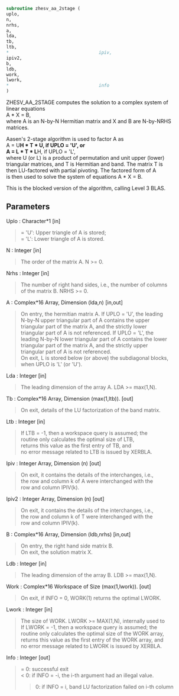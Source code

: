 ```fortran  
subroutine zhesv_aa_2stage (  
uplo,  
n,  
nrhs,  
a,  
lda,  
tb,  
ltb,  
*                                  ipiv,  
ipiv2,  
b,  
ldb,  
work,  
lwork,  
*                                  info  
)  
```  
  
ZHESV_AA_2STAGE computes the solution to a complex system of  
linear equations  
A * X = B,  
where A is an N-by-N Hermitian matrix and X and B are N-by-NRHS  
matrices.  
  
Aasen's 2-stage algorithm is used to factor A as  
A = U**H * T * U,  if UPLO = 'U', or  
A = L * T * L**H,  if UPLO = 'L',  
where U (or L) is a product of permutation and unit upper (lower)  
triangular matrices, and T is Hermitian and band. The matrix T is  
then LU-factored with partial pivoting. The factored form of A  
is then used to solve the system of equations A * X = B.  
  
This is the blocked version of the algorithm, calling Level 3 BLAS.  
  
## Parameters  
Uplo : Character*1 [in]  
> = 'U':  Upper triangle of A is stored;  
> = 'L':  Lower triangle of A is stored.  
  
N : Integer [in]  
> The order of the matrix A.  N >= 0.  
  
Nrhs : Integer [in]  
> The number of right hand sides, i.e., the number of columns  
> of the matrix B.  NRHS >= 0.  
  
A : Complex*16 Array, Dimension (lda,n) [in,out]  
> On entry, the hermitian matrix A.  If UPLO = 'U', the leading  
> N-by-N upper triangular part of A contains the upper  
> triangular part of the matrix A, and the strictly lower  
> triangular part of A is not referenced.  If UPLO = 'L', the  
> leading N-by-N lower triangular part of A contains the lower  
> triangular part of the matrix A, and the strictly upper  
> triangular part of A is not referenced.  
> On exit, L is stored below (or above) the subdiagonal blocks,  
> when UPLO  is 'L' (or 'U').  
  
Lda : Integer [in]  
> The leading dimension of the array A.  LDA >= max(1,N).  
  
Tb : Complex*16 Array, Dimension (max(1,ltb)). [out]  
> On exit, details of the LU factorization of the band matrix.  
  
Ltb : Integer [in]  
> If LTB = -1, then a workspace query is assumed; the  
> routine only calculates the optimal size of LTB,  
> returns this value as the first entry of TB, and  
> no error message related to LTB is issued by XERBLA.  
  
Ipiv : Integer Array, Dimension (n) [out]  
> On exit, it contains the details of the interchanges, i.e.,  
> the row and column k of A were interchanged with the  
> row and column IPIV(k).  
  
Ipiv2 : Integer Array, Dimension (n) [out]  
> On exit, it contains the details of the interchanges, i.e.,  
> the row and column k of T were interchanged with the  
> row and column IPIV(k).  
  
B : Complex*16 Array, Dimension (ldb,nrhs) [in,out]  
> On entry, the right hand side matrix B.  
> On exit, the solution matrix X.  
  
Ldb : Integer [in]  
> The leading dimension of the array B.  LDB >= max(1,N).  
  
Work : Complex*16 Workspace of Size (max(1,lwork)). [out]  
> On exit, if INFO = 0, WORK(1) returns the optimal LWORK.  
  
Lwork : Integer [in]  
> The size of WORK. LWORK >= MAX(1,N), internally used to  
> If LWORK = -1, then a workspace query is assumed; the  
> routine only calculates the optimal size of the WORK array,  
> returns this value as the first entry of the WORK array, and  
> no error message related to LWORK is issued by XERBLA.  
  
Info : Integer [out]  
> = 0:  successful exit  
> < 0:  if INFO = -i, the i-th argument had an illegal value.  
> > 0:  if INFO = i, band LU factorization failed on i-th column  
  

